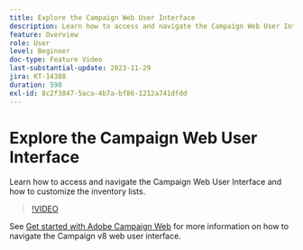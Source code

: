 ```yaml
---
title: Explore the Campaign Web User Interface
description: Learn how to access and navigate the Campaign Web User Interface and how to customize the inventory lists. Discover the AI powered Knowledge Assistant.
feature: Overview
role: User
level: Beginner
doc-type: Feature Video
last-substantial-update: 2023-11-29
jira: KT-14388
duration: 598
exl-id: 8c2f3847-5aca-4b7a-bf86-1212a741dfdd
---
```

# Explore the Campaign Web User Interface

Learn how to access and navigate the Campaign Web User Interface and how to customize the inventory lists.

>[!VIDEO](https://video.tv.adobe.com/v/3427278/?learn=on)

See [Get started with Adobe Campaign Web](https://experienceleague.adobe.com/docs/campaign-web/v8/start/get-started.html) for more information on how to navigate the Campaign v8 web user interface.
